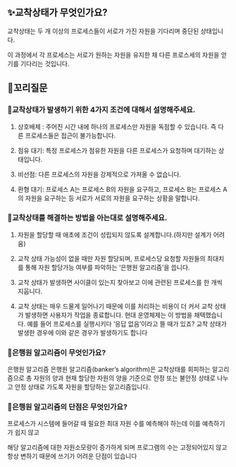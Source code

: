 ## ✨교착상태가 무엇인가요?

교착상태는 두 개 이상의 프로세스들이 서로가 가진 자원을 기다리며 중단된 상태입니다.

이 과정에서 각 프로세스는 서로가 원하는 자원을 유지한 채 다른 프로스세의 자원을 얻기를 기다리는 것입니다.

## 🔁꼬리질문

### 🤔교착상태가 발생하기 위한 4가지 조건에 대해서 설명해주세요.

1. 상호배제 : 주어진 시간 내에 하나의 프로세스만 자원을 독점할 수 있습니다. 즉 다른 프로세스들은 접근이 불가능합니다.

2. 점유 대기: 특정 프로세스가 점유한 자원을 다른 프로세스가 요청하며 대기하는 상태입니다.

3. 비선점: 다른 프로세스의 자원을 강제적으로 가져올 수 없습니다.

4. 환형 대기: 프로세스 A는 프로세스 B의 자원을 요구하고, 프로세스 B는 프로세스 A의 자원을 요구하는 등 서로가 서로의 자원을 요구하는 상황을 말합니다.

### 🤔교착상태를 해결하는 방법을 아는대로 설명해주세요.

1. 자원을 할당할 때 애초에 조건이 성립되지 않도록 설계합니다.(하지만 설계가 어려움)

2. 교착 상태 가능성이 없을 때만 자원 할당되며, 프로세스당 요청할 자원들의 최대치를 통해 자원 할당가능 여부를 파악하는 ‘은행원 알고리즘’을 씁니다.

3. 교착 상태가 발생하면 사이클이 있는지 찾아보고 이에 관련된 프로세스를 한 개씩 지웁니다.

4. 교착 상태는 매우 드물게 일어나기 때문에 이를 처리하는 비용이 더 커서 교착 상태가 발생하면 사용자가 작업을 종료합니다. 현대 운영체제는 이 방법을 채택했습니다. 예를 들어 프로세스를 실행시키다 ‘응답 없음’이라고 뜰 때가 있죠? 교착 상태가 발생한 경우에 이와 같은 경우가 발생하기도 합니다

### 🤔은행원 알고리즘이 무엇인가요?

은행원 알고리즘 은행원 알고리즘(banker’s algorithm)은 교착상태를 회피하는 알고리즘으로 총 자원의 양과 현재 할당한 자원의 양을 기준으로 안정 또는 불안정 상태로 나누고 안정 상태로 가도록 자원을 할당하는 알고리즘입니다.

### 🤔은행원 알고리즘의 단점은 무엇인가요?

프로세스가 시스템에 들어갈 때 필요한 최대 자원 수를 예측해야 하는데 이를 예측하기가 쉽지 않고

해당 알고리즘에 대한 자원소모량이 증가하게 되며 프로그램의 수는 고정되어있지 않고 항상 변하기 때문에 쓰기가 어려운 단점이 있습니다

